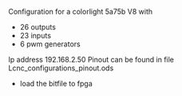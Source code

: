 Configuration for a colorlight 5a75b V8 with
- 26 outputs
- 23 inputs
- 6 pwm generators

Ip address 192.168.2.50
Pinout can be found in file Lcnc_configurations_pinout.ods
- load the bitfile to fpga
